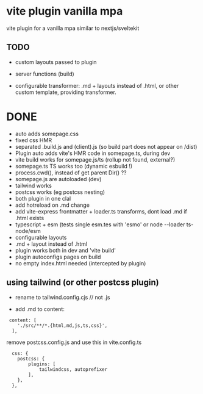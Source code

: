 # vite plugin vanilla mpa

vite plugin for a vanilla mpa similar to nextjs/sveltekit


## TODO
- custom layouts passed to plugin

- server functions (build)
- configurable transformer: .md + layouts instead of .html, or other custom template, providing transformer.


# DONE
- auto adds somepage.css
- fixed css HMR
- separated .build.js and (client).js (so build part does not appear on /dist)
- Plugin auto adds vite's HMR code in somepage.ts, during dev
- vite build works for somepage.js/ts (rollup not found, external?)
- somepage.ts TS works too (dynamic esbuild !)
- process.cwd(), instead of get parent Dir()  ??
- somepage.js are autoloaded (dev)
- tailwind works
- postcss works (eg postcss nesting)
- both plugin in one clal
- add hotreload on .md change
- add vite-express frontmatter + loader.ts transforms, dont load .md if .html exists
- typescript + esm (tests single esm.tes with 'esmo' or node --loader ts-node/esm
- configurable layouts
- .md + layout instead of .html
- plugin works both in dev and 'vite build'
- plugin autoconfigs pages on build
- no empty index.html needed (intercepted by plugin)



## using tailwind (or other postcss plugin)

- rename to tailwind.config.cjs  // not .js

- add .md to content:

```tailwind
 content: [
    './src/**/*.{html,md,js,ts,css}',
  ],
```

remove postcss.config.js and use this in vite.config.ts

```vite
  css: {
    postcss: {
        plugins: [
            tailwindcss, autoprefixer
        ],
    },
  },
```
